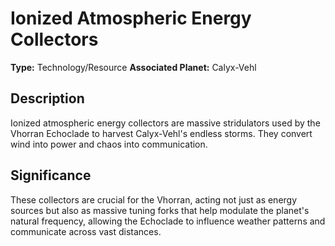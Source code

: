# Ionized Atmospheric Energy Collectors

**Type:** Technology/Resource
**Associated Planet:** Calyx-Vehl

## Description
Ionized atmospheric energy collectors are massive stridulators used by the Vhorran Echoclade to harvest Calyx-Vehl's endless storms. They convert wind into power and chaos into communication.

## Significance
These collectors are crucial for the Vhorran, acting not just as energy sources but also as massive tuning forks that help modulate the planet's natural frequency, allowing the Echoclade to influence weather patterns and communicate across vast distances. 